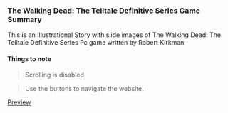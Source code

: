 ### The Walking Dead: The Telltale Definitive Series Game Summary
<p>This is an Illustrational Story with slide images of The Walking Dead: The Telltale Definitive Series Pc game written by Robert Kirkman</p>

#### Things to note
> Scrolling is disabled

> Use the buttons to navigate the website.

[Preview](https://thewalkingdead-slide.netlify.app)

